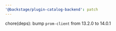 ```yaml
---
'@backstage/plugin-catalog-backend': patch
---
```


chore(deps): bump `prom-client` from 13.2.0 to 14.0.1
